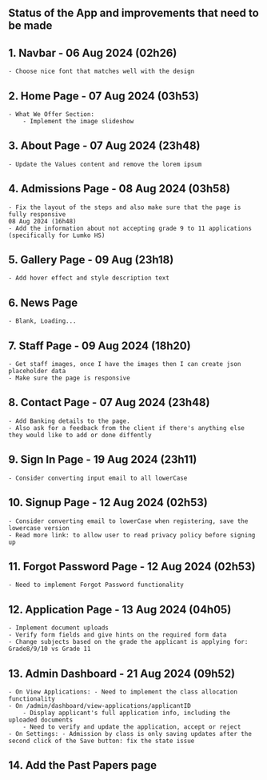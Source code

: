 ## Status of the App and improvements that need to be made

## 1. Navbar - 06 Aug 2024 (02h26)
    - Choose nice font that matches well with the design

## 2. Home Page - 07 Aug 2024 (03h53)
    - What We Offer Section: 
        - Implement the image slideshow

## 3. About Page - 07 Aug 2024 (23h48)
    - Update the Values content and remove the lorem ipsum

## 4. Admissions Page - 08 Aug 2024 (03h58)
    - Fix the layout of the steps and also make sure that the page is fully responsive
    08 Aug 2024 (16h48)
    - Add the information about not accepting grade 9 to 11 applications (specifically for Lumko HS)

## 5. Gallery Page - 09 Aug (23h18)
    - Add hover effect and style description text

## 6. News Page
    - Blank, Loading...

## 7. Staff Page - 09 Aug 2024 (18h20)
    - Get staff images, once I have the images then I can create json placeholder data 
    - Make sure the page is responsive 

## 8. Contact Page - 07 Aug 2024 (23h48)
    - Add Banking details to the page.
    - Also ask for a feedback from the client if there's anything else they would like to add or done diffently

## 9. Sign In Page - 19 Aug 2024 (23h11)
    - Consider converting input email to all lowerCase

## 10. Signup Page - 12 Aug 2024 (02h53)
    - Consider converting email to lowerCase when registering, save the lowercase version
    - Read more link: to allow user to read privacy policy before signing up

## 11. Forgot Password Page - 12 Aug 2024 (02h53)
    - Need to implement Forgot Password functionality

## 12. Application Page - 13 Aug 2024 (04h05)
    - Implement document uploads
    - Verify form fields and give hints on the required form data
    - Change subjects based on the grade the applicant is applying for: Grade8/9/10 vs Grade 11

## 13. Admin Dashboard - 21 Aug 2024 (09h52)
    - On View Applications: - Need to implement the class allocation functionality
    - On /admin/dashboard/view-applications/applicantID
        - Display applicant's full application info, including the uploaded documents
        - Need to verify and update the application, accept or reject
    - On Settings: - Admission by class is only saving updates after the second click of the Save button: fix the state issue

## 14. Add the Past Papers page




<!-- "next": "14.3.0-canary.59",
"react": "19.0.0-beta-4508873393-20240430",
"react-dom": "19.0.0-beta-4508873393-20240430", -->